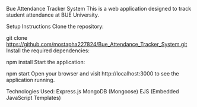 Bue Attendance Tracker System
This is a web application designed to track student attendance at BUE University.

Setup Instructions
Clone the repository:

git clone https://github.com/mostapha227824/Bue_Attendance_Tracker_System.git
Install the required dependencies:

npm install
Start the application:

npm start
Open your browser and visit http://localhost:3000 to see the application running.

Technologies Used:
Express.js
MongoDB (Mongoose)
EJS (Embedded JavaScript Templates)